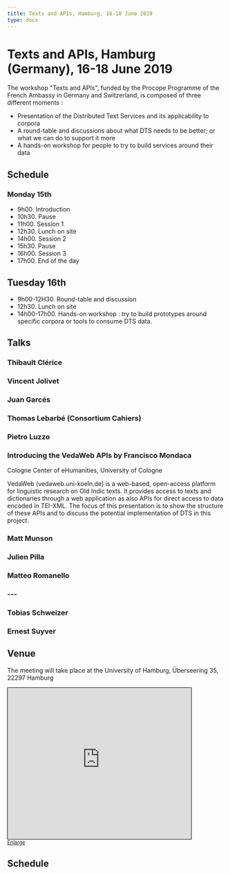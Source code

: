 ```yaml
---
title: Texts and APIs, Hamburg, 16-18 June 2019
type: docs
---
```


# Texts and APIs, Hamburg (Germany), 16-18 June 2019

The workshop "Texts and APIs", funded by the Procope Programme of the French Ambassy in Germany and Switzerland, is composed of three different moments :

- Presentation of the Distributed Text Services and its applicability to corpora
- A round-table and discussions about what DTS needs to be better; or what we can do to support it more
- A hands-on workshop for people to try to build services around their data

## Schedule

### Monday 15th

- 9h00. Introduction
- 10h30. Pause
- 11h00. Session 1
- 12h30. Lunch on site
- 14h00. Session 2
- 15h30. Pause
- 16h00.  Session 3
- 17h00. End of the day

## Tuesday 16th

- 9h00-12H30. Round-table and discussion
- 12h30. Lunch on site
- 14h00-17h00. Hands-on workshop : try to build prototypes around specific corpora or tools to consume DTS data.

## Talks


### **Thibault Clérice**


### **Vincent Jolivet**


### **Juan Garcés**


### **Thomas Lebarbé** (Consortium Cahiers)


### **Pietro Luzzo**


### Introducing the VedaWeb APIs by **Francisco Mondaca**

Cologne Center of eHumanities, University of Cologne

VedaWeb (vedaweb.uni-koeln.de) is a web-based, open-access platform for linguistic research on Old Indic texts. It provides access to texts and dictionaries through a web application as also APIs for direct access to data encoded in TEI-XML. The focus of this presentation is to show the structure of these APIs and to discuss the potential implementation of DTS in this project.

### **Matt Munson**


### **Julien Pilla**


### **Matteo Romanello**


### **---**


### **Tobias Schweizer**


### **Ernest Suyver**


## Venue

The meeting will take place at the University of Hamburg, Überseering 35, 22297 Hamburg

<iframe width="425" height="350" frameborder="0" scrolling="no" marginheight="0" marginwidth="0" src="https://www.openstreetmap.org/export/embed.html?bbox=10.013759136199953%2C53.603201398405375%2C10.021977424621584%2C53.606581721396914&amp;layer=mapnik" style="border: 1px solid black"></iframe><br/><small><a href="https://www.openstreetmap.org/#map=17/53.60489/10.01787">Enlarge</a></small>

## Schedule
